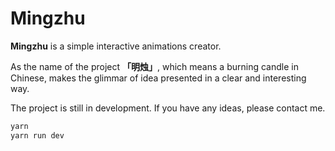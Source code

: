 # Mingzhu

**Mingzhu** is a simple interactive animations creator.

As the name of the project **「明烛」**, which means a burning candle in Chinese, makes the glimmar of idea presented in a clear and interesting way.

The project is still in development. If you have any ideas, please contact me.

```bash
yarn
yarn run dev
```